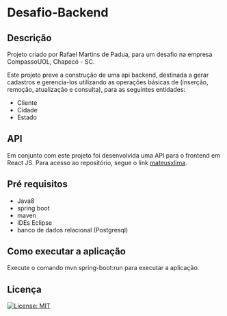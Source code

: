# Desafio-Backend

## Descrição

Projeto criado por Rafael Martins de Padua, para um desafio na empresa CompassoUOL, Chapecó - SC.

Este projeto preve a construção de uma api backend, destinada a gerar cadastros e gerencia-los utilizando as operações básicas de (inserção, remoção, atualização e consulta), para as seguintes entidades:

* Cliente
* Cidade
* Estado

## API

Em conjunto com este projeto foi desenvolvida uma API para o frontend em React JS. Para acesso ao repositório, segue o link [mateusxlima](https://github.com/mateusxlima/Compacity).

## Pré requisitos

* Java8
* spring boot
* maven
* IDEs Eclipse
* banco de dados relacional (Postgresql)

## Como executar a aplicação

Execute o comando mvn spring-boot:run para executar a aplicação.

## Licença

[![License: MIT](https://img.shields.io/badge/License-MIT-yellow.svg)](https://opensource.org/licenses/MIT)
